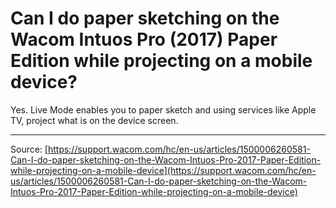 # Can I do paper sketching on the Wacom Intuos Pro (2017) Paper Edition while projecting on a mobile device?

Yes. Live Mode enables you to paper sketch and using services like Apple TV, project what is on the device screen.

---
Source: [https://support.wacom.com/hc/en-us/articles/1500006260581-Can-I-do-paper-sketching-on-the-Wacom-Intuos-Pro-2017-Paper-Edition-while-projecting-on-a-mobile-device](https://support.wacom.com/hc/en-us/articles/1500006260581-Can-I-do-paper-sketching-on-the-Wacom-Intuos-Pro-2017-Paper-Edition-while-projecting-on-a-mobile-device)
